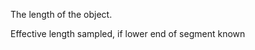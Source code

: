 The length of the object.


<!-- comment -->


Effective length sampled, if lower end of segment known
